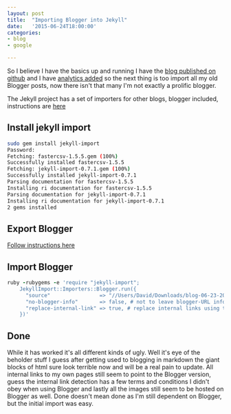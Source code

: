 ```yaml
---
layout: post
title:  "Importing Blogger into Jekyll"
date:   '2015-06-24T18:00:00'
categories: 
- blog
- google

---
```


So I believe I have the basics up and running I have the [blog published on github](../2015-06-17-publishing-blog-on-github) and I have [analytics added](../2015-06-22-add-google-analytics-to-jekyll) so the next thing is too import all my old Blogger posts, now there isn't that many I'm not exactly a prolific blogger.

The Jekyll project has a set of importers for other blogs, blogger included, instructions are [here](http://import.jekyllrb.com/docs/blogger/)

## Install jekyll import

``` bash
sudo gem install jekyll-import
Password:
Fetching: fastercsv-1.5.5.gem (100%)
Successfully installed fastercsv-1.5.5
Fetching: jekyll-import-0.7.1.gem (100%)
Successfully installed jekyll-import-0.7.1
Parsing documentation for fastercsv-1.5.5
Installing ri documentation for fastercsv-1.5.5
Parsing documentation for jekyll-import-0.7.1
Installing ri documentation for jekyll-import-0.7.1
2 gems installed
```

## Export Blogger
[Follow instructions here](https://support.google.com/blogger/answer/97416)

## Import Blogger

``` ruby
ruby -rubygems -e 'require "jekyll-import";
    JekyllImport::Importers::Blogger.run({
      "source"                => "//Users/David/Downloads/blog-06-23-2015.xml",
      "no-blogger-info"       => false, # not to leave blogger-URL info (id and old URL) in the front matter
      "replace-internal-link" => true, # replace internal links using the post_url liquid tag.
    })'
```

## Done
While it has worked it's all different kinds of ugly.  Well it's eye of the beholder stuff I guess after getting used to blogging in markdown the giant blocks of html sure look terrible now and will be a real pain to update. All internal links to my own pages still seem to point to the Blogger version, guess the internal link detection has a few terms and conditions I didn't obey when using Blogger and lastly all the images still seem to be hosted on Blogger as well. Done doesn't mean done as I'm still dependent on Blogger, but the initial import was easy.
